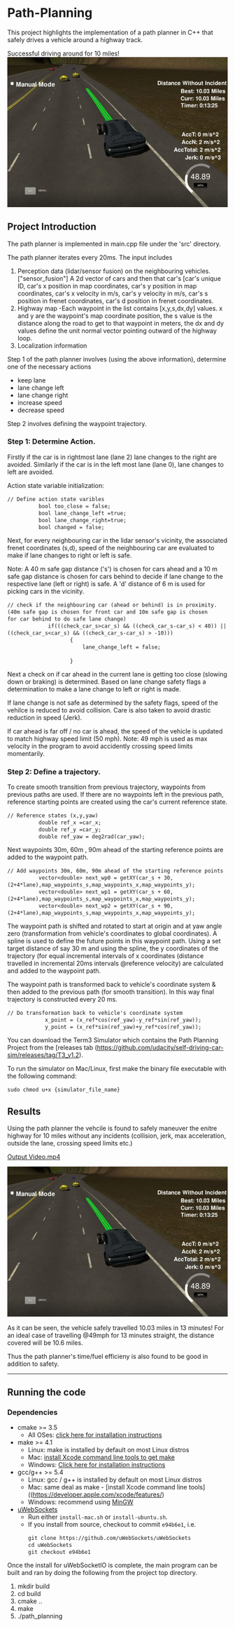 # Path-Planning
This project highlights the implementation of a path planner in C++ that safely drives a vehicle around a highway track.

Successful driving around for 10 miles!
![Image cropped to region of interest](https://github.com/ashsiv/Path-Planning-/blob/master/output%20images/10%20miles.JPG)

## Project Introduction
The path planner is implemented in main.cpp file under the 'src' directory.

The path planner iterates every 20ms. The input includes

1. Perception data (lidar/sensor fusion) on the neighbouring vehicles.
["sensor_fusion"] A 2d vector of cars and then that car's [car's unique ID, car's x position in map coordinates, car's y position in map coordinates, car's x velocity in m/s, car's y velocity in m/s, car's s position in frenet coordinates, car's d position in frenet coordinates. 
2. Highway map -Each waypoint in the list contains  [x,y,s,dx,dy] values. x and y are the waypoint's map coordinate position, the s value is the distance along the road to get to that waypoint in meters, the dx and dy values define the unit normal vector pointing outward of the highway loop.
3. Localization information

Step 1 of the path planner involves (using the above information), determine one of the necessary actions

 * keep lane
 * lane change left
 * lane change right
 * increase speed
 * decrease speed
 
Step 2 involves defining the waypoint trajectory.

### Step 1: Determine Action.

Firstly if the car is in rightmost lane (lane 2) lane changes to the right are avoided. Similarly if the car is in the left most lane (lane 0), lane changes to left are avoided.

Action state variable initialization:
```
// Define action state varibles
          bool too_close = false;
          bool lane_change_left =true;
          bool lane_change_right=true;
          bool changed = false;
```
Next, for every neighbouring car in the lidar sensor's vicinity, the associated frenet coordinates (s,d), speed of the neighbouring car are evaluated to make if lane changes to right or left is safe.

Note: A 40 m safe gap distance ('s') is chosen for cars ahead and a 10 m safe gap distance is chosen for cars behind to decide if lane change to the respective lane (left or right) is safe. A 'd' distance of 6 m is used for picking cars in the vicinity.

```
// check if the neighbouring car (ahead or behind) is in proximity. (40m safe gap is chosen for front car and 10m safe gap is chosen                for car behind to do safe lane change)
             if(((check_car_s>car_s) && ((check_car_s-car_s) < 40)) || ((check_car_s<car_s) && ((check_car_s-car_s) > -10)))
                	{
               			lane_change_left = false;
               			
	            	}

```
Next a check on if car ahead in the current lane is getting too close (slowing down or braking) is determined. Based on lane change safety flags a determination to make a lane change to left or right is made.

If lane change is not safe as determined by the safety flags, speed of the vehilce is reduced to avoid collision. Care is also taken to avoid drastic reduction in speed (Jerk).

If car ahead is far off / no car is ahead, the speed of the vehicle is updated to match highway speed limit (50 mph). Note: 49 mph is used as max velocity in the program to avoid accidently crossing speed limits momentarily.

### Step 2: Define a trajectory.

To create smooth transition from previous trajectory, waypoints from previous paths are used. If there are no waypoints left in the previous path, reference starting points are created using the car's current reference state. 

```
// Reference states (x,y,yaw)
          double ref_x =car_x;
          double ref_y =car_y;
          double ref_yaw = deg2rad(car_yaw);
```
Next waypoints 30m, 60m , 90m ahead of the starting reference points are added to the waypoint path.

```
// Add waypoints 30m, 60m, 90m ahead of the starting reference points
          vector<double> next_wp0 = getXY(car_s + 30, (2+4*lane),map_waypoints_s,map_waypoints_x,map_waypoints_y);
          vector<double> next_wp1 = getXY(car_s + 60, (2+4*lane),map_waypoints_s,map_waypoints_x,map_waypoints_y);
          vector<double> next_wp2 = getXY(car_s + 90, (2+4*lane),map_waypoints_s,map_waypoints_x,map_waypoints_y); 
```

The waypoint path is shifted and rotated to start at origin and at yaw angle zero (transformation from vehicle's coordinates to global coordinates).
A spline is used to define the future points in this waypoint path. Using a set target distance of say 30 m and using the spline, the y coordinates of the trajectory (for equal incremental intervals of x coordinates (distance travelled in incremental 20ms intervals @reference velocity) are calculated and added to the waypoint path.

The waypoint path is transformed back to vehicle's coordinate system & then added to the previous path (for smooth transition). In this way final trajectory is constructed every 20 ms.

```
// Do transformation back to vehicle's coordinate system
            x_point = (x_ref*cos(ref_yaw)-y_ref*sin(ref_yaw));
            y_point = (x_ref*sin(ref_yaw)+y_ref*cos(ref_yaw));
```
You can download the Term3 Simulator which contains the Path Planning Project from the [releases tab (https://github.com/udacity/self-driving-car-sim/releases/tag/T3_v1.2).  

To run the simulator on Mac/Linux, first make the binary file executable with the following command:
```shell
sudo chmod u+x {simulator_file_name}
```
## Results

Using the path planner the vehcile is found to safely maneuver the enitre highway for 10 miles without any incidents (collision, jerk, max acceleration, outside the lane, crossing speed limits etc.)

[Output Video.mp4](https://youtu.be/F5pEBSL9GWM)

![Image cropped to region of interest](https://github.com/ashsiv/Path-Planning-/blob/master/output%20images/10%20miles.JPG)

As it can be seen, the vehicle safely travelled 10.03 miles in 13 minutes! For an ideal case of travelling @49mph for 13 minutes straight, the distance covered will be 10.6 miles. 

Thus the path planner's time/fuel efficieny is also found to be good in addition to safety.

---

## Running the code

### Dependencies

* cmake >= 3.5
  * All OSes: [click here for installation instructions](https://cmake.org/install/)
* make >= 4.1
  * Linux: make is installed by default on most Linux distros
  * Mac: [install Xcode command line tools to get make](https://developer.apple.com/xcode/features/)
  * Windows: [Click here for installation instructions](http://gnuwin32.sourceforge.net/packages/make.htm)
* gcc/g++ >= 5.4
  * Linux: gcc / g++ is installed by default on most Linux distros
  * Mac: same deal as make - [install Xcode command line tools]((https://developer.apple.com/xcode/features/)
  * Windows: recommend using [MinGW](http://www.mingw.org/)
* [uWebSockets](https://github.com/uWebSockets/uWebSockets)
  * Run either `install-mac.sh` or `install-ubuntu.sh`.
  * If you install from source, checkout to commit `e94b6e1`, i.e.
    ```
    git clone https://github.com/uWebSockets/uWebSockets 
    cd uWebSockets
    git checkout e94b6e1
    ```

Once the install for uWebSocketIO is complete, the main program can be built and ran by doing the following from the project top directory.

1. mkdir build
2. cd build
3. cmake ..
4. make
5. ./path_planning
